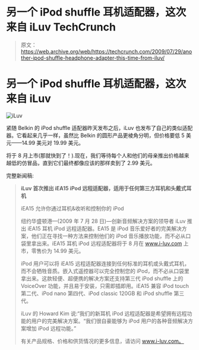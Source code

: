 # 另一个 iPod shuffle 耳机适配器，这次来自 iLuv TechCrunch

> 原文：<https://web.archive.org/web/https://techcrunch.com/2009/07/29/another-ipod-shuffle-headphone-adapter-this-time-from-iluv/>

# 另一个 iPod shuffle 耳机适配器，这次来自 iLuv

![iLuv](img/95b30a21476840720aaeb519c1300983.png)

紧随 Belkin 的 iPod shuffle 适配器昨天发布之后，iLuv 也发布了自己的类似适配器。它看起来几乎一样，虽然比 Belkin 的圆形产品更棱角分明，但价格要低 5 美元——14.99 美元对 19.99 美元。

将于 8 月上市(那就快到了！).现在，我们等待每个人和他们的母亲推出价格越来越低的仿冒品，直到它们最终都像应该的那样卖到了 2.99 美元。

完整新闻稿:

> **iLuv 首次推出 iEA15 iPod 远程适配器，适用于任何第三方耳机和头戴式耳机**
> 
> iEA15 允许你通过耳机&收听和控制你的 iPod
> 
> 纽约华盛顿港—(2009 年 7 月 28 日)—创新音频解决方案的领导者 iLuv 推出 iEA15 耳机 iPod 远程适配器。EA15 是 iPod 音乐爱好者的完美解决方案，他们正在寻找一种方法来控制他们的 iPod 音乐播放功能，而不必从口袋里拿出来。iEA15 耳机 iPod 远程适配器将于 8 月在 www.i-luv.com 上市，零售价为 14.99 美元。
> 
> iPod 用户可以将 iEA15 远程适配器连接到任何标准的耳机或头戴式耳机，而不会牺牲音质。嵌入式遥控器可以完全控制您的 iPod，而不必从口袋里拿出来。这款轻便、超便携的解决方案还支持第三代 iPod shuffle 上的 VoiceOver 功能，并且易于安装，只需即插即用。iEA15 兼容 iPod touch 第二代、iPod nano 第四代、iPod classic 120GB 和 iPod shuffle 第三代。
> 
> iLuv 的 Howard Kim 说:“我们的新耳机 iPod 远程适配器是希望拥有远程功能的用户的完美解决方案。“我们很自豪能够为 iPod 用户的各种音频解决方案增加 iPod 远程功能。”
> 
> 有关产品规格、价格和供货情况的更多信息，请访问 www.i-luv.com。